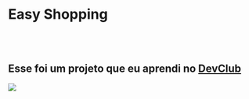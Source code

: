 <h1> Easy Shopping </h1>
<br>
<br>
<h2>Esse foi um projeto que eu aprendi no <a href="https://rodolfomori.com.br/devclub/">DevClub</a></h2>
<img src="https://github.com/matheusrod14/easy-shopping/blob/master/assets/desktop.png?raw=true"/>
